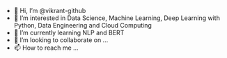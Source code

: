 - 👋 Hi, I’m @vikrant-github
- 👀 I’m interested in Data Science, Machine Learning, Deep Learning with Python, Data Engineering and Cloud Computing
- 🌱 I’m currently learning NLP and BERT
- 💞️ I’m looking to collaborate on ...
- 📫 How to reach me ...

<!---
vikrant-github/vikrant-github is a ✨ special ✨ repository because its `README.md` (this file) appears on your GitHub profile.
You can click the Preview link to take a look at your changes.
--->
